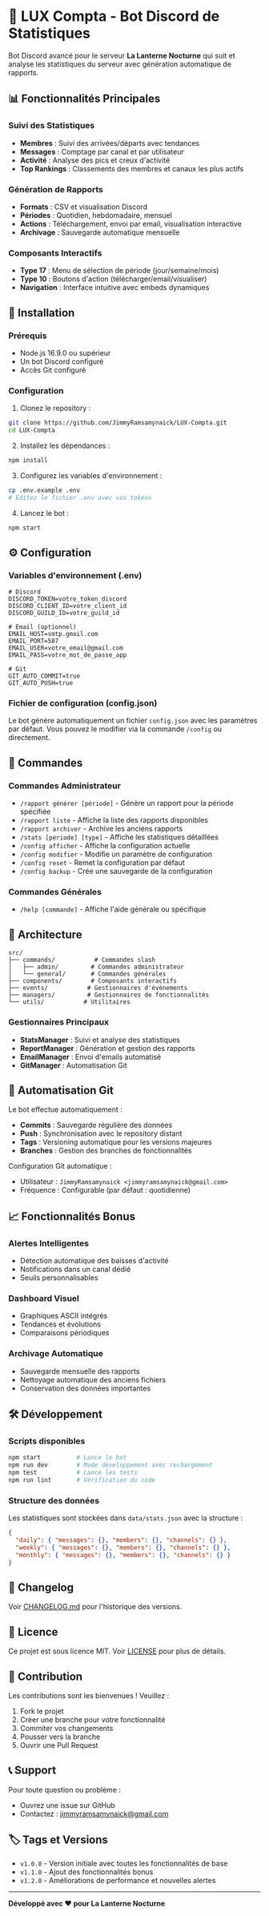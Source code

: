 # 🤖 LUX Compta - Bot Discord de Statistiques

Bot Discord avancé pour le serveur **La Lanterne Nocturne** qui suit et analyse les statistiques du serveur avec génération automatique de rapports.

## 📊 Fonctionnalités Principales

### Suivi des Statistiques
- **Membres** : Suivi des arrivées/départs avec tendances
- **Messages** : Comptage par canal et par utilisateur
- **Activité** : Analyse des pics et creux d'activité
- **Top Rankings** : Classements des membres et canaux les plus actifs

### Génération de Rapports
- **Formats** : CSV et visualisation Discord
- **Périodes** : Quotidien, hebdomadaire, mensuel
- **Actions** : Téléchargement, envoi par email, visualisation interactive
- **Archivage** : Sauvegarde automatique mensuelle

### Composants Interactifs
- **Type 17** : Menu de sélection de période (jour/semaine/mois)
- **Type 10** : Boutons d'action (télécharger/email/visualiser)
- **Navigation** : Interface intuitive avec embeds dynamiques

## 🚀 Installation

### Prérequis
- Node.js 16.9.0 ou supérieur
- Un bot Discord configuré
- Accès Git configuré

### Configuration
1. Clonez le repository :
```bash
git clone https://github.com/JimmyRamsamynaick/LUX-Compta.git
cd LUX-Compta
```

2. Installez les dépendances :
```bash
npm install
```

3. Configurez les variables d'environnement :
```bash
cp .env.example .env
# Éditez le fichier .env avec vos tokens
```

4. Lancez le bot :
```bash
npm start
```

## ⚙️ Configuration

### Variables d'environnement (.env)
```env
# Discord
DISCORD_TOKEN=votre_token_discord
DISCORD_CLIENT_ID=votre_client_id
DISCORD_GUILD_ID=votre_guild_id

# Email (optionnel)
EMAIL_HOST=smtp.gmail.com
EMAIL_PORT=587
EMAIL_USER=votre_email@gmail.com
EMAIL_PASS=votre_mot_de_passe_app

# Git
GIT_AUTO_COMMIT=true
GIT_AUTO_PUSH=true
```

### Fichier de configuration (config.json)
Le bot génère automatiquement un fichier `config.json` avec les paramètres par défaut. Vous pouvez le modifier via la commande `/config` ou directement.

## 🎯 Commandes

### Commandes Administrateur
- `/rapport générer [période]` - Génère un rapport pour la période spécifiée
- `/rapport liste` - Affiche la liste des rapports disponibles
- `/rapport archiver` - Archive les anciens rapports
- `/stats [période] [type]` - Affiche les statistiques détaillées
- `/config afficher` - Affiche la configuration actuelle
- `/config modifier` - Modifie un paramètre de configuration
- `/config reset` - Remet la configuration par défaut
- `/config backup` - Crée une sauvegarde de la configuration

### Commandes Générales
- `/help [commande]` - Affiche l'aide générale ou spécifique

## 🔧 Architecture

```
src/
├── commands/           # Commandes slash
│   ├── admin/         # Commandes administrateur
│   └── general/       # Commandes générales
├── components/        # Composants interactifs
├── events/           # Gestionnaires d'événements
├── managers/         # Gestionnaires de fonctionnalités
└── utils/           # Utilitaires
```

### Gestionnaires Principaux
- **StatsManager** : Suivi et analyse des statistiques
- **ReportManager** : Génération et gestion des rapports
- **EmailManager** : Envoi d'emails automatisé
- **GitManager** : Automatisation Git

## 🔄 Automatisation Git

Le bot effectue automatiquement :
- **Commits** : Sauvegarde régulière des données
- **Push** : Synchronisation avec le repository distant
- **Tags** : Versioning automatique pour les versions majeures
- **Branches** : Gestion des branches de fonctionnalités

Configuration Git automatique :
- Utilisateur : `JimmyRamsamynaick <jimmyramsamynaick@gmail.com>`
- Fréquence : Configurable (par défaut : quotidienne)

## 📈 Fonctionnalités Bonus

### Alertes Intelligentes
- Détection automatique des baisses d'activité
- Notifications dans un canal dédié
- Seuils personnalisables

### Dashboard Visuel
- Graphiques ASCII intégrés
- Tendances et évolutions
- Comparaisons périodiques

### Archivage Automatique
- Sauvegarde mensuelle des rapports
- Nettoyage automatique des anciens fichiers
- Conservation des données importantes

## 🛠️ Développement

### Scripts disponibles
```bash
npm start          # Lance le bot
npm run dev        # Mode développement avec rechargement
npm test           # Lance les tests
npm run lint       # Vérification du code
```

### Structure des données
Les statistiques sont stockées dans `data/stats.json` avec la structure :
```json
{
  "daily": { "messages": {}, "members": {}, "channels": {} },
  "weekly": { "messages": {}, "members": {}, "channels": {} },
  "monthly": { "messages": {}, "members": {}, "channels": {} }
}
```

## 📝 Changelog

Voir [CHANGELOG.md](CHANGELOG.md) pour l'historique des versions.

## 📄 Licence

Ce projet est sous licence MIT. Voir [LICENSE](LICENSE) pour plus de détails.

## 🤝 Contribution

Les contributions sont les bienvenues ! Veuillez :
1. Fork le projet
2. Créer une branche pour votre fonctionnalité
3. Commiter vos changements
4. Pousser vers la branche
5. Ouvrir une Pull Request

## 📞 Support

Pour toute question ou problème :
- Ouvrez une issue sur GitHub
- Contactez : jimmyramsamynaick@gmail.com

## 🏷️ Tags et Versions

- `v1.0.0` - Version initiale avec toutes les fonctionnalités de base
- `v1.1.0` - Ajout des fonctionnalités bonus
- `v1.2.0` - Améliorations de performance et nouvelles alertes

---

**Développé avec ❤️ pour La Lanterne Nocturne**